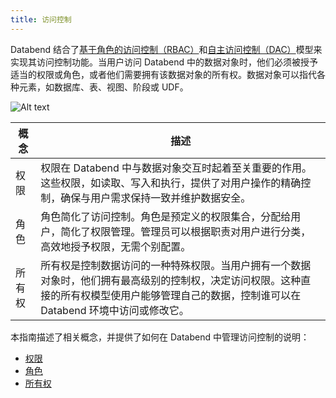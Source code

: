 ```yaml
---
title: 访问控制
---
```


Databend 结合了[基于角色的访问控制（RBAC）](https://en.wikipedia.org/wiki/Role-based_access_control)和[自主访问控制（DAC）](https://en.wikipedia.org/wiki/Discretionary_access_control)模型来实现其访问控制功能。当用户访问 Databend 中的数据对象时，他们必须被授予适当的权限或角色，或者他们需要拥有该数据对象的所有权。数据对象可以指代各种元素，如数据库、表、视图、阶段或 UDF。

![Alt text](/img/guides/access-control-1.png)

| 概念     | 描述                                                                                                                                                                                                                                             |
|----------|--------------------------------------------------------------------------------------------------------------------------------------------------------------------------------------------------------------------------------------------------|
| 权限     | 权限在 Databend 中与数据对象交互时起着至关重要的作用。这些权限，如读取、写入和执行，提供了对用户操作的精确控制，确保与用户需求保持一致并维护数据安全。                                                                                     |
| 角色     | 角色简化了访问控制。角色是预定义的权限集合，分配给用户，简化了权限管理。管理员可以根据职责对用户进行分类，高效地授予权限，无需个别配置。                                                                                                   |
| 所有权   | 所有权是控制数据访问的一种特殊权限。当用户拥有一个数据对象时，他们拥有最高级别的控制权，决定访问权限。这种直接的所有权模型使用户能够管理自己的数据，控制谁可以在 Databend 环境中访问或修改它。                                         |

本指南描述了相关概念，并提供了如何在 Databend 中管理访问控制的说明：

- [权限](01-privileges.md)
- [角色](02-roles.md)
- [所有权](03-ownership.md)